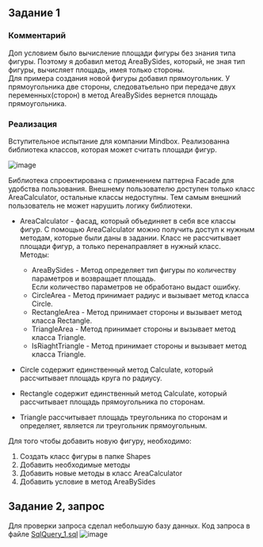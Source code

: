 ## Задание 1
### Комментарий
Доп условием было вычисление площади фигуры без знания типа фигуры. Поэтому я добавил метод AreaBySides, который, не зная тип фигуры, вычисляет площадь, имея только стороны.  
Для примера создания новой фигуры добавил прямоугольник. У прямоугольника две стороны, следоватьельно при передаче двух переменных(сторон) в метод AreaBySides вернется площадь прямоугольника.

### Реализация
Вступительное испытание для компании Mindbox. Реализованна библиотека классов, которая может считать площади фигур.

![image](https://user-images.githubusercontent.com/69851710/214909692-6dd7fd5b-e370-4f99-a0af-b2b0a79dc5e5.png)

Библиотека спроектирована с применением паттерна Facade для удобства пользования. Внешнему пользователю доступен только класс AreaCalculator, остальные классы недоступны. Тем самым внешний пользователь не может нарушить логику библиотеки.

+ AreaCalculator - фасад, который объединяет в себя все классы фигур.
С помощью AreaCalculator можно получить доступ к нужным методам, которые были даны в задании. 
Класс не рассчитывает площади фигур, а только перенаправляет в нужный класс.  
Методы:
  + AreaBySides - Метод определяет тип фигуры по количеству параметров и возвращает площадь.  
  Если количество параметров не обработано выдаст ошибку.
  + CircleArea - Метод принимает радиус и вызывает метод класса Circle.
  + RectangleArea - Метод принимает стороны и вызывает метод класса Rectangle.
  + TriangleArea - Метод принимает стороны и вызывает метод класса Triangle.
  + IsRiaghtTriangle - Метод принимает стороны и вызывает метод класса Triangle.

+ Circle содержит единственный метод Calculate, который рассчитывает площадь круга по радиусу.

+ Rectangle содержит единственный метод Calculate, который рассчитывает площадь прямоугольника по сторонам.

+ Triangle рассчитывает площадь треугольника по сторонам и определяет, является ли треугольник прямоугольным. 

Для того чтобы добавить новую фигуру, необходимо:
1. Создать класс фигуры в папке Shapes
2. Добавить необходимые методы
3. Добавить новые методы в класс AreaCalculator
4. Добавить условие в метод AreaBySides

## Задание 2, запрос
Для проверки запроса сделал небольшую базу данных. Код запроса в файле [SqlQuery_1.sql](https://github.com/NSV-dev/Mindbox_Entry_Task/blob/master/SqlQuery_1.sql)
![image](https://user-images.githubusercontent.com/69851710/214916435-ca3b4640-b30f-4af5-84f0-627e265de60b.png)

